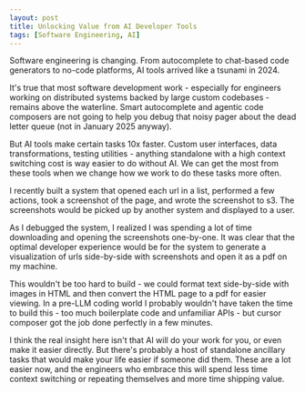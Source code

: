 ```yaml
---
layout: post
title: Unlocking Value from AI Developer Tools
tags: [Software Engineering, AI]
---
```

<script> 
  (function(i,s,o,g,r,a,m){i['GoogleAnalyticsObject']=r;i[r]=i[r]||function(){
  (i[r].q=i[r].q||[]).push(arguments)},i[r].l=1*new Date();a=s.createElement(o),
  m=s.getElementsByTagName(o)[0];a.async=1;a.src=g;m.parentNode.insertBefore(a,m)
  })(window,document,'script','https://www.google-analytics.com/analytics.js','ga');

  ga('create', 'UA-82391879-1', 'auto');
  ga('send', 'pageview');

</script>


Software engineering is changing. From autocomplete to chat-based code generators to no-code platforms, AI tools arrived like a tsunami in 2024. 

It's true that most software development work - especially for engineers working on distributed systems backed by large custom codebases - remains above the waterline. Smart autocomplete and agentic code composers are not going to help you debug that noisy pager about the dead letter queue (not in January 2025 anyway). 

But AI tools make certain tasks 10x faster. Custom user interfaces, data transformations, testing utilities - anything standalone with a high context switching cost is way easier to do without AI. We can get the most from these tools when we change how we work to do these tasks more often.

I recently built a system that opened each url in a list, performed a few actions, took a screenshot of the page, and wrote the screenshot to s3. The screenshots would be picked up by another system and displayed to a user.

As I debugged the system, I realized I was spending a lot of time downloading and opening the screenshots one-by-one. It was clear that the optimal developer experience would be for the system to generate a visualization of urls side-by-side with screenshots and open it as a pdf on my machine.

This wouldn't be too hard to build - we could format text side-by-side with images in HTML and then convert the HTML page to a pdf for easier viewing. In a pre-LLM coding world I probably wouldn't have taken the time to build this - too much boilerplate code and unfamiliar APIs - but cursor composer got the job done perfectly in a few minutes.

I think the real insight here isn't that AI will do your work for you, or even make it easier directly. But there's probably a host of standalone ancillary tasks that would make your life easier if someone did them. These are a lot easier now, and the engineers who embrace this will spend less time context switching or repeating themselves and more time shipping value. 












